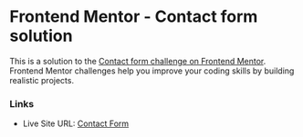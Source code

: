 # Frontend Mentor - Contact form solution

This is a solution to the [Contact form challenge on Frontend Mentor](https://www.frontendmentor.io/challenges/contact-form--G-hYlqKJj). Frontend Mentor challenges help you improve your coding skills by building realistic projects. 

### Links

- Live Site URL: [Contact Form](https://vcollins1.github.io/frontend-mentor/contact-form/)